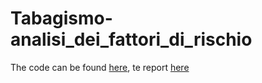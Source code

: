 # Tabagismo-analisi_dei_fattori_di_rischio
The code can be found [here](https://github.com/bassignana/Tabagismo-analisi_dei_fattori_di_rischio/blob/master/Tabagismo_dofile.do), te report [here](https://github.com/bassignana/Tabagismo-analisi_dei_fattori_di_rischio/blob/master/presentazione_tabagismo.pdf)

